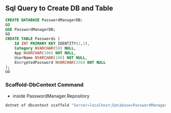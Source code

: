 ## Sql Query to Create DB and Table
```sql
CREATE DATABASE PasswordManagerDB;
GO
USE PasswordManagerDB;
GO
CREATE TABLE Passwords (
    Id INT PRIMARY KEY IDENTITY(1,1),
    Category NVARCHAR(50) NULL,
    App NVARCHAR(100) NOT NULL,
    UserName NVARCHAR(100) NOT NULL,
    EncryptedPassword NVARCHAR(256) NOT NULL
);
GO
```

### Scaffold-DbContext Command
- inside PasswordManager.Repository
```bash
dotnet ef dbcontext scaffold "Server=localhost;Database=PasswordManagerDB;User=SA;Password=PasswordManager@WPP;Encrypt=False" Microsoft.EntityFrameworkCore.SqlServer -o Models
```